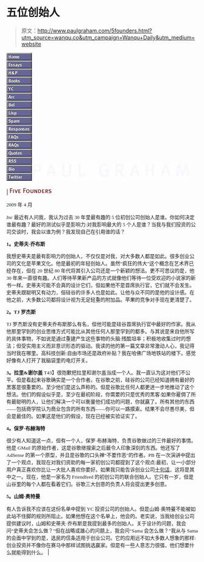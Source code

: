 # 五位创始人

> 原文：<http://www.paulgraham.com/5founders.html?utm_source=wanqu.co&utm_campaign=Wanqu+Daily&utm_medium=website>

<map name="ab4f5f1ebf0b161"></map>![](img/a0f1361221ce4c6d1998d3d6aab3dd44.png)![](img/8d3e2ed0481e98d8caf9e05e7f96baf2.png)[![](img/bb6b4251ef0196595991ac83b62de1fb.png)](index.html)

| ![Five Founders](img/6d114c5bd878f7caa6eac8614b740fee.png)

<font size="2" face="verdana">2009 年 4 月

*Inc* 最近有人问我，我认为过去 30 年里最有趣的 5 位初创公司创始人是谁。你如何决定谁最有趣？最好的测试似乎是影响力:对我影响最大的 5 个人是谁？当我与我们投资的公司交谈时，我会以谁为例？我发现自己在引用谁的话？

**1。史蒂夫·乔布斯**

我想史蒂夫是最有影响力的创始人，不仅仅是对我，对大多数人都是如此。很多创业公司的文化是苹果文化。他是最初的年轻创始人。虽然“疯狂的伟大”这个概念在艺术界已经存在，但在 20 世纪 80 年代将其引入公司还是一个新颖的想法。更不可思议的是，他 30 年来一直很有趣。人们等待苹果新产品的方式就像他们等待一位受欢迎的小说家的新书一样。史蒂夫可能不会真的设计它们，但如果他不是首席执行官，它们就不会发生。史蒂夫既聪明又有动力，但硅谷的许多人也是如此。让他与众不同的是他的设计感。在他之前，大多数公司都将设计视为无足轻重的附加品。苹果的竞争对手现在更清楚了。

**2。TJ 罗杰斯**

TJ 罗杰斯没有史蒂夫乔布斯那么有名，但他可能是硅谷首席执行官中最好的作家。我从他那里学到的创业思维方式可能比从其他任何人那里学到的都多。与其说是来自他所写的具体事物，不如说是通过重建产生这些事物的头脑:残酷坦率；积极地收集过时的想法；但受实用主义而非意识形态的驱动。我读的他的第一篇文章非常激动人心，我记得当时我在哪里。高科技创新:自由市场还是政府补贴？我在哈佛广场地铁站的楼下。感觉好像有人打开了我脑袋里的电灯开关。

**3。拉里&谢尔盖**
T43】很抱歉把拉里和谢尔盖当成一个人。我一直认为这对他们不公平。但是看起来谷歌确实是一个合作者。在谷歌之前，硅谷的公司已经知道拥有最好的黑客是很重要的。至少他们是这么声称的。但是谷歌比任何人都更进一步地推动了这个想法。他们的假设似乎是，至少在最初阶段，你需要的只是优秀的黑客:如果你雇佣了所有最聪明的人，让他们解决一个可以衡量他们成功的问题，你就赢了。所有其他的东西——包括商学院认为商业包含的所有东西——你可以一路摸索。结果不会尽善尽美，但会是最佳的。如果这是他们的假设，现在已经被实验证实了。

**4。保罗·布赫海特**

很少有人知道这一点，但有一个人，保罗·布赫海特，负责谷歌做过的三件最好的事情。他是 GMail 的原始作者，这是谷歌继搜索之后最令人印象深刻的东西。他还写了 AdSense 的第一个原型，并且是谷歌的口头禅“不要作恶”的作者。PB 在一次演讲中提出了一个观点，我现在对我们资助的每一家初创公司都提到了这个观点:最初，让一小部分用户真正喜欢你比让一大批人喜欢你要好。如果我只能告诉创业公司[十句话](13sentences.html)，这将是其中之一。现在，他是一家名为 Friendfeed 的初创公司的联合创始人。它只有一岁，但是山谷里的每个人都在看着它们。谷歌三大创意的负责人将会提出更多创意。

**5。山姆·奥特曼**

有人告诉我不应该在这份名单中提到 YC 投资公司的创始人。但是山姆·奥特曼不能被如此站不住脚的规则所阻止。如果他想在这个名单上，他会的。老实说，当我给创业公司提供建议时，山姆和史蒂夫·乔布斯是我提到最多的创始人。关于设计的问题，我会问“史蒂夫会怎么做？”但在战略或雄心的问题上，我会问“Sama 会怎么做？”我从与 Sama 的会面中学到的是，选民的信条适用于创业公司。它的应用远不如大多数人想象的那样:创业投资并不像你在赛马中那样试图挑选赢家。但是有一些人意志力很强，他们想要什么就能得到什么。</font>  |